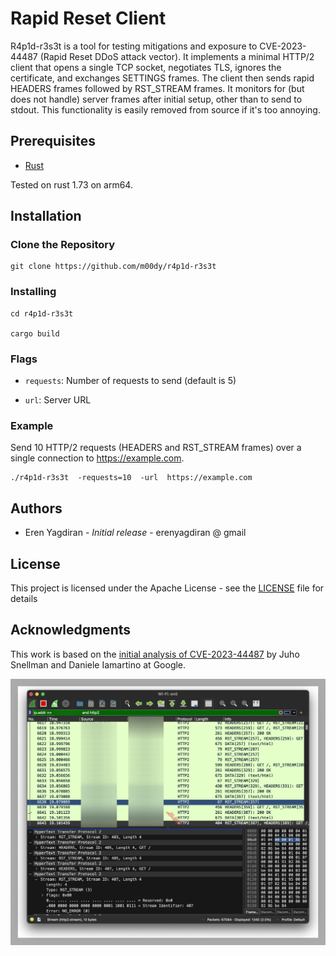 # Rapid Reset Client

R4p1d-r3s3t is a tool for testing mitigations and exposure to CVE-2023-44487 (Rapid Reset DDoS attack vector). It implements a minimal HTTP/2 client that opens a single TCP socket, negotiates TLS, ignores the certificate, and exchanges SETTINGS frames. The client then sends rapid HEADERS frames followed by RST_STREAM frames. It monitors for (but does not handle) server frames after initial setup, other than to send to stdout. This functionality is easily removed from source if it's too annoying. 

## Prerequisites

- [Rust](https://www.rust-lang.org/)

Tested on rust 1.73 on arm64.  

## Installation

### Clone the Repository

```
git clone https://github.com/m00dy/r4p1d-r3s3t
```

### Installing

```
cd r4p1d-r3s3t

cargo build
```

### Flags

- `requests`: Number of requests to send (default is 5)

- `url`: Server URL

### Example

Send 10 HTTP/2 requests (HEADERS and RST_STREAM frames) over a single connection to https://example.com.

```
./r4p1d-r3s3t  -requests=10  -url  https://example.com
```


## Authors

-  Eren Yagdiran  -  *Initial  release*  - erenyagdiran @ gmail


## License

This project is licensed under the Apache License - see the [LICENSE](LICENSE) file for details

## Acknowledgments

This work is based on the [initial analysis of CVE-2023-44487](https://cloud.google.com/blog/products/identity-security/how-it-works-the-novel-http2-rapid-reset-ddos-attack) by Juho Snellman and  Daniele Iamartino at Google.


![alt text](https://github.com/m00dy/r3p1d-r3s3t/blob/main/rapid_reset_screenshot.png?raw=true)
